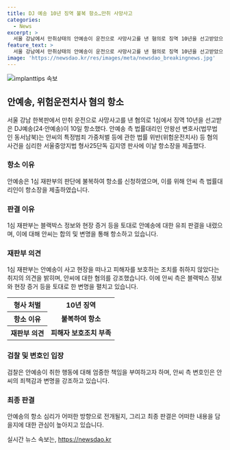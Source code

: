 ```yaml
---
title: DJ 예송 10년 징역 불복 항소…만취 사망사고
categories:
  - News
excerpt: >
  서울 강남에서 만취상태의 안예송이 운전으로 사망사고를 낸 혐의로 징역 10년을 선고받았으며, 항소했다. 재판부는 안씨가 피해자를 보호하지 않고 장소를 떠났다고 지적하였으며, 또 다른 교통사고를 내고 도주한 후 사망사고를 일으켰다고 조사되었다. 검찰은 징역 15년을 요청하였으나, 안씨 측은 유족과의 합의를 언급하며 선처를 호소하였다.
feature_text: >
  서울 강남에서 만취상태의 안예송이 운전으로 사망사고를 낸 혐의로 징역 10년을 선고받았으며, 항소했다. 재판부는 안씨가 피해자를 보호하지 않고 장소를 떠났다고 지적하였으며, 또 다른 교통사고를 내고 도주한 후 사망사고를 일으켰다고 조사되었다. 검찰은 징역 15년을 요청하였으나, 안씨 측은 유족과의 합의를 언급하며 선처를 호소하였다.
image: 'https://newsdao.kr/res/images/meta/newsdao_breakingnews.jpg'
---
```


<p><img src="https://newsdao.kr/res/images/meta/newsdao_breakingnews.jpg" alt="implanttips 속보" /></p>

<h2 data-ke-size="size26">안예송, 위험운전치사 혐의 항소</h2>

<p data-ke-size="size16">서울 강남 한복판에서 만취 운전으로 사망사고를 낸 혐의로 1심에서 징역 10년을 선고받은 DJ예송(24·안예송)이 10일 항소했다. 안예송 측 법률대리인 안왕선 변호사(법무법인 동서남북)는 안씨의 특정범죄 가중처벌 등에 관한 법률 위반(위험운전치사) 등 혐의 사건을 심리한 서울중앙지법 형사25단독 김지영 판사에 이날 항소장을 제출했다.</p>

<h3 data-ke-size="size24">항소 이유</h3>

<p data-ke-size="size16">안예송은 1심 재판부의 판단에 불복하여 항소를 신청하였으며, 이를 위해 안씨 측 법률대리인이 항소장을 제출하였습니다.</p>

<h3 data-ke-size="size24">판결 이유</h3>

<p data-ke-size="size16">1심 재판부는 블랙박스 정보와 현장 증거 등을 토대로 안예송에 대한 유죄 판결을 내렸으며, 이에 대해 안씨는 합의 및 변명을 통해 항소하고 있습니다.</p>

<h3 data-ke-size="size24">재판부 의견</h3>

<p data-ke-size="size16">1심 재판부는 안예송이 사고 현장을 떠나고 피해자를 보호하는 조치를 취하지 않았다는 취지의 의견을 밝히며, 안씨에 대한 혐의를 강조했습니다. 이에 안씨 측은 블랙박스 정보와 현장 증거 등을 토대로 한 변명을 펼치고 있습니다.</p>

<table>
  <tr>
    <th>형사 처벌</th>
    <td style="text-align: center; height: 17px;"><b>10년 징역</b></td>
  </tr>
  <tr>
    <th>항소 이유</th>
    <td style="text-align: center; height: 17px;"><b>불복하여 항소</b></td>
  </tr>
  <tr>
    <th>재판부 의견</th>
    <td style="text-align: center; height: 17px;"><b>피해자 보호조치 부족</b></td>
  </tr>
</table>

<h3 data-ke-size="size24">검찰 및 변호인 입장</h3>

<p data-ke-size="size16">검찰은 안예송이 취한 행동에 대해 엄중한 책임을 부여하고자 하며, 안씨 측 변호인은 안씨의 죄책감과 변명을 강조하고 있습니다.</p>

<h3 data-ke-size="size24">최종 판결</h3>

<p data-ke-size="size16">안예송의 항소 심리가 어떠한 방향으로 전개될지, 그리고 최종 판결은 어떠한 내용을 담을지에 대한 관심이 높아지고 있습니다.</p>
실시간 뉴스 속보는, <a href="https://newsdao.kr" rel="dofollow">https://newsdao.kr</a>



